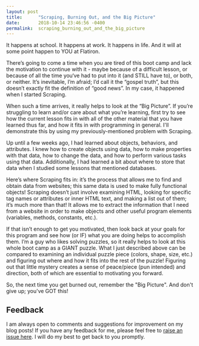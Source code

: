 ```yaml
---
layout: post
title:      "Scraping, Burning Out, and the Big Picture"
date:       2018-10-14 23:46:56 -0400
permalink:  scraping_burning_out_and_the_big_picture
---
```



It happens at school. It happens at work. It happens in life. And it will at some point happen to YOU at Flatiron.

There’s going to come a time when you are tired of this boot camp and lack the motivation to continue with it - maybe because of a difficult lesson, or because of all the time you‘ve had to put into it (and STILL have to), or both, or neither. It’s inevitable, I’m afraid; I’d call it the “gospel truth”, but this doesn’t exactly fit the definition of “good news”. In my case, it happened when I started Scraping.

When such a time arrives, it really helps to look at the “Big Picture”. If you’re struggling to learn and/or care about what you’re learning, first try to see how the current lesson fits in with all of the other material that you have learned thus far, and how it fits in with programming in general. I'll demonstrate this by using my previously-mentioned problem with Scraping.

Up until a few weeks ago, I had learned about objects, behaviors, and attributes. I knew how to create objects using data, how to make properties with that data, how to change the data, and how to perform various tasks using that data. Additionally, I had learned a bit about where to store that data when I studied some lessons that mentioned databases. 

Here’s where Scraping fits in: it’s the process that allows me to find and obtain data from websites; this same data is used to make fully functional objects! Scraping doesn’t just involve examining HTML, looking for specific tag names or attributes or inner HTML text, and making a list out of them; it’s much more than that! It allows me to extract the information that I need from a website in order to make objects and other useful program elements (variables, methods, constants, etc.).

If that isn’t enough to get you motivated, then look back at your goals for this program and see how (or IF) what you are doing helps to accomplish them. I’m a guy who likes solving puzzles, so it really helps to look at this whole boot camp as a GIANT puzzle. What I just described above can be compared to examining an individual puzzle piece (colors, shape, size, etc.) and figuring out where and how it fits into the rest of the puzzle! Figuring out that little mystery creates a sense of peace/piece (pun intended) and direction, both of which are essential to motivating you forward.

So, the next time you get burned out, remember the "Big Picture". And don't give up; you've GOT this!

## Feedback

I am always open to comments and suggestions for improvement on my blog posts! If you have any feedback for me, please feel free to [raise an issue here](https://github.com/Sdcrouse/Sdcrouse.github.io). I will do my best to get back to you promptly.


